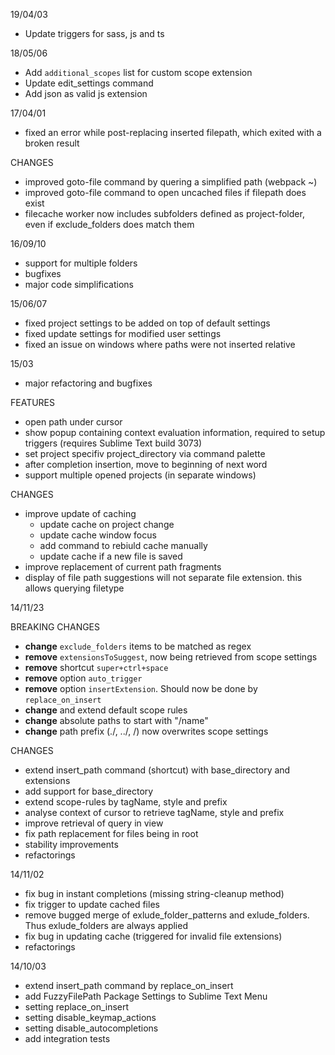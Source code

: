 19/04/03

- Update triggers for sass, js and ts

18/05/06

- Add `additional_scopes` list for custom scope extension
- Update edit_settings command
- Add json as valid js extension

17/04/01

- fixed an error while post-replacing inserted filepath, which exited with a broken result

CHANGES

- improved goto-file command by quering a simplified path (webpack ~)
- improved goto-file command to open uncached files if filepath does exist
- filecache worker now includes subfolders defined as project-folder, even if exclude_folders does match them


16/09/10

- support for multiple folders
- bugfixes
- major code simplifications


15/06/07

- fixed project settings to be added on top of default settings
- fixed update settings for modified user settings
- fixed an issue on windows where paths were not inserted relative


15/03

- major refactoring and bugfixes

FEATURES

- open path under cursor
- show popup containing context evaluation information, required to setup triggers (requires Sublime Text build 3073)
- set project specifiv project_directory via command palette
- after completion insertion, move to beginning of next word
- support multiple opened projects (in separate windows)

CHANGES

- improve update of caching
	- update cache on project change
	- update cache window focus
	- add command to rebiuld cache manually
	- update cache if a new file is saved
- improve replacement of current path fragments
- display of file path suggestions will not separate file extension. this allows querying filetype


14/11/23

BREAKING CHANGES

- **change** `exclude_folders` items to be matched as regex
- **remove** `extensionsToSuggest`, now being retrieved from scope settings
- **remove** shortcut `super+ctrl+space`
- **remove** option `auto_trigger`
- **remove** option `insertExtension`. Should now be done by `replace_on_insert`
- **change** and extend default scope rules
- **change** absolute paths to start with "/name"
- **change** path prefix (./, ../, /) now overwrites scope settings

CHANGES

- extend insert\_path command (shortcut) with base\_directory and extensions
- add support for base_directory
- extend scope-rules by tagName, style and prefix
- analyse context of cursor to retrieve tagName, style and prefix
- improve retrieval of query in view
- fix path replacement for files being in root
- stability improvements
- refactorings

14/11/02

- fix bug in instant completions (missing string-cleanup method)
- fix trigger to update cached files
- remove bugged merge of exlude\_folder\_patterns and exlude\_folders. Thus exlude\_folders are always applied
- fix bug in updating cache (triggered for invalid file extensions)
- refactorings

14/10/03

- extend insert\_path command by replace\_on\_insert
- add FuzzyFilePath Package Settings to Sublime Text Menu
- setting replace\_on\_insert
- setting disable\_keymap\_actions
- setting disable_autocompletions
- add integration tests